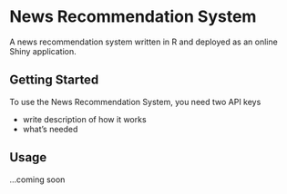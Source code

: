 
<!-- README.md is generated from README.Rmd -->

# News Recommendation System

A news recommendation system written in R and deployed as an online
Shiny application.

## Getting Started

To use the News Recommendation System, you need two API keys

  - write description of how it works
  - what’s needed

## Usage

…coming soon
